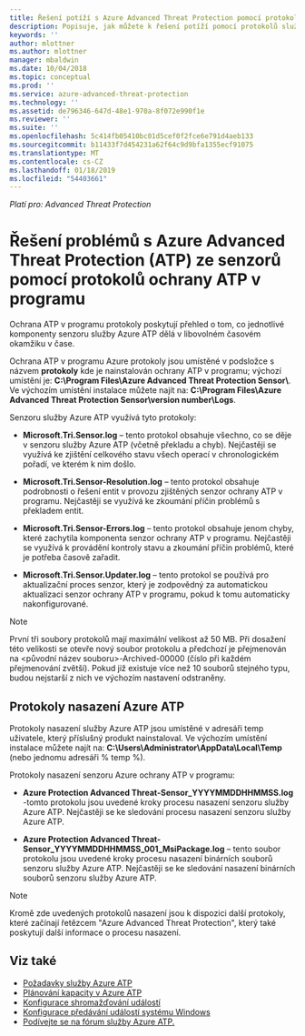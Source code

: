 ```yaml
---
title: Řešení potíží s Azure Advanced Threat Protection pomocí protokolů | Dokumentace Microsoftu
description: Popisuje, jak můžete k řešení potíží pomocí protokolů služby Azure ATP
keywords: ''
author: mlottner
ms.author: mlottner
manager: mbaldwin
ms.date: 10/04/2018
ms.topic: conceptual
ms.prod: ''
ms.service: azure-advanced-threat-protection
ms.technology: ''
ms.assetid: de796346-647d-48e1-970a-8f072e990f1e
ms.reviewer: ''
ms.suite: ''
ms.openlocfilehash: 5c414fb05410bc01d5cef0f2fce6e791d4aeb133
ms.sourcegitcommit: b11433f7d454231a62f64c9d9bfa1355ecf91075
ms.translationtype: MT
ms.contentlocale: cs-CZ
ms.lasthandoff: 01/18/2019
ms.locfileid: "54403661"
---
```

*Platí pro: Advanced Threat Protection*



# <a name="troubleshooting-azure-advanced-threat-protection-atp-sensor-using-the-atp-logs"></a>Řešení problémů s Azure Advanced Threat Protection (ATP) ze senzorů pomocí protokolů ochrany ATP v programu
Ochrana ATP v programu protokoly poskytují přehled o tom, co jednotlivé komponenty senzoru služby Azure ATP dělá v libovolném časovém okamžiku v čase.


Ochrana ATP v programu Azure protokoly jsou umístěné v podsložce s názvem **protokoly** kde je nainstalován ochrany ATP v programu; výchozí umístění je: **C:\Program Files\Azure Advanced Threat Protection Sensor\\**. Ve výchozím umístění instalace můžete najít na: **C:\Program Files\Azure Advanced Threat Protection Sensor\version number\Logs**.

Senzoru služby Azure ATP využívá tyto protokoly:

-   **Microsoft.Tri.Sensor.log** – tento protokol obsahuje všechno, co se děje v senzoru služby Azure ATP (včetně překladu a chyb). Nejčastěji se využívá ke zjištění celkového stavu všech operací v chronologickém pořadí, ve kterém k nim došlo.

-   **Microsoft.Tri.Sensor-Resolution.log** – tento protokol obsahuje podrobnosti o řešení entit v provozu zjištěných senzor ochrany ATP v programu. Nejčastěji se využívá ke zkoumání příčin problémů s překladem entit.

-   **Microsoft.Tri.Sensor-Errors.log** – tento protokol obsahuje jenom chyby, které zachytila komponenta senzor ochrany ATP v programu. Nejčastěji se využívá k provádění kontroly stavu a zkoumání příčin problémů, které je potřeba časově zařadit.

-   **Microsoft.Tri.Sensor.Updater.log** – tento protokol se používá pro aktualizační proces senzor, který je zodpovědný za automatickou aktualizaci senzor ochrany ATP v programu, pokud k tomu automaticky nakonfigurované. 


> [!NOTE]
> První tři soubory protokolů mají maximální velikost až 50 MB. Při dosažení této velikosti se otevře nový soubor protokolu a předchozí je přejmenován na &lt;původní název souboru&gt;-Archived-00000 (číslo při každém přejmenování zvětší). Pokud již existuje více než 10 souborů stejného typu, budou nejstarší z nich ve výchozím nastavení odstraněny.

## <a name="azure-atp-deployment-logs"></a>Protokoly nasazení Azure ATP
Protokoly nasazení služby Azure ATP jsou umístěné v adresáři temp uživatele, který příslušný produkt nainstaloval. Ve výchozím umístění instalace můžete najít na: **C:\Users\Administrator\AppData\Local\Temp** (nebo jednomu adresáři % temp %).

Protokoly nasazení senzoru Azure ochrany ATP v programu:

-   **Azure Protection Advanced Threat-Sensor_YYYYMMDDHHMMSS.log** -tomto protokolu jsou uvedené kroky procesu nasazení senzoru služby Azure ATP. Nejčastěji se ke sledování procesu nasazení senzoru služby Azure ATP.

-   **Azure Protection Advanced Threat-Sensor_YYYYMMDDHHMMSS_001_MsiPackage.log** – tento soubor protokolu jsou uvedené kroky procesu nasazení binárních souborů senzoru služby Azure ATP. Nejčastěji se ke sledování nasazení binárních souborů senzoru služby Azure ATP.


> [!NOTE] 
> Kromě zde uvedených protokolů nasazení jsou k dispozici další protokoly, které začínají řetězcem "Azure Advanced Threat Protection", který také poskytují další informace o procesu nasazení.


## <a name="see-also"></a>Viz také
- [Požadavky služby Azure ATP](atp-prerequisites.md)
- [Plánování kapacity v Azure ATP](atp-capacity-planning.md)
- [Konfigurace shromažďování událostí](configure-event-collection.md)
- [Konfigurace předávání událostí systému Windows](configure-event-forwarding.md)
- [Podívejte se na fórum služby Azure ATP.](https://aka.ms/azureatpcommunity)